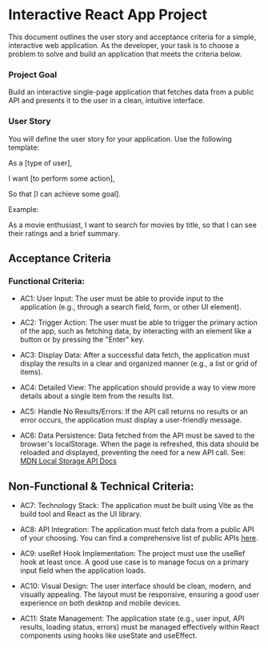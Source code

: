 # Interactive React App Project

This document outlines the user story and acceptance criteria for a simple, interactive web application. As the developer, your task is to choose a problem to solve and build an application that meets the criteria below.

### Project Goal

Build an interactive single-page application that fetches data from a public API and presents it to the user in a clean, intuitive interface.

### User Story

You will define the user story for your application. Use the following template:

As a [type of user],

I want [to perform some action],

So that [I can achieve some goal].

Example:

As a movie enthusiast, I want to search for movies by title, so that I can see their ratings and a brief summary.

## Acceptance Criteria

### Functional Criteria:

- AC1: User Input: The user must be able to provide input to the application (e.g., through a search field, form, or other UI element).

- AC2: Trigger Action: The user must be able to trigger the primary action of the app, such as fetching data, by interacting with an element like a button or by pressing the "Enter" key.

- AC3: Display Data: After a successful data fetch, the application must display the results in a clear and organized manner (e.g., a list or grid of items).

- AC4: Detailed View: The application should provide a way to view more details about a single item from the results list.

- AC5: Handle No Results/Errors: If the API call returns no results or an error occurs, the application must display a user-friendly message.

- AC6: Data Persistence: Data fetched from the API must be saved to the browser's localStorage. When the page is refreshed, this data should be reloaded and displayed, preventing the need for a new API call. See: [MDN Local Storage API Docs](https://developer.mozilla.org/en-US/docs/Web/API/Window/localStorage)

## Non-Functional & Technical Criteria:

- AC7: Technology Stack: The application must be built using Vite as the build tool and React as the UI library.

- AC8: API Integration: The application must fetch data from a public API of your choosing. You can find a comprehensive list of public APIs [here](https://github.com/public-api-lists/public-api-lists).

- AC9: useRef Hook Implementation: The project must use the useRef hook at least once. A good use case is to manage focus on a primary input field when the application loads.

- AC10: Visual Design: The user interface should be clean, modern, and visually appealing. The layout must be responsive, ensuring a good user experience on both desktop and mobile devices.

- AC11: State Management: The application state (e.g., user input, API results, loading status, errors) must be managed effectively within React components using hooks like useState and useEffect.

